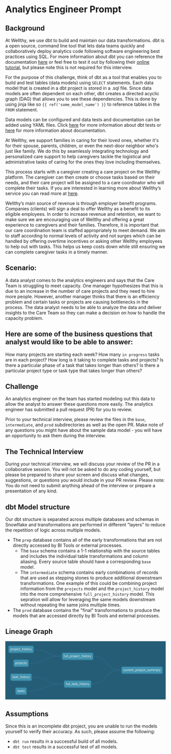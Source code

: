 # Analytics Engineer Prompt

## Background
At Wellthy, we use dbt to build and maintain our data transformations. dbt is a open source, command line tool that lets data teams quickly and collaboratively deploy analytics code following software engineering best practices using SQL. For more information about dbt you can reference the documentation [here](https://docs.getdbt.com/docs/introduction) or feel free to test it out by following their [online tutorial](https://courses.getdbt.com/collections), but please note this is not required for this interview. 

For the purpose of this challenge, think of dbt as a tool that enables you to build and test tables (data models) using `SELECT` statements. Each data model that is created in a dbt project is stored in a .sql file. Since data models are often dependent on each other, dbt creates a directed acyclic graph (DAG) that allows you to see these dependencies. This is done by using jinja like so `{{ ref('some_model_name') }}` to reference tables in the `FROM` statement.

Data models can be configured and data tests and documentation can be added using YAML files. Click [here](https://docs.getdbt.com/docs/building-a-dbt-project/tests) for more information about dbt tests or [here](https://docs.getdbt.com/docs/building-a-dbt-project/documentation) for more information about documentation.

At Wellthy, we support families in caring for their loved ones, whether it's for their spouse,  parents, children, or even the next-door neighbor who's just like family. We do this by seamlessly integrating technology and personalized care support to help caregivers tackle the logistical and administrative tasks of caring for the ones they love including themselves.

This process starts with a caregiver creating a care project on the Wellthy platform. The caregiver can then create or choose tasks based on their needs, and their care project will be assigned to a care coordinator who will complete their tasks. If you are interested in learning more about Wellthy’s service you can read more at [here](https://wellthy.com/).

Wellthy’s main source of revenue is through employer benefit programs. Companies (clients) will sign a deal to offer Wellthy as a benefit to its eligible employees. In order to increase revenue and retention, we want to make sure we are encouraging use of Wellthy and offering a great experience to caregivers and their families. Therefore, it is important that our care coordination team is staffed appropriately to meet demand. We aim to staff according to normal levels of activity and not surges which can be handled by offering overtime incentives or asking other Wellthy employees to help out with tasks. This helps us keep costs down while still ensuring we can complete caregiver tasks in a timely manner. 

## Scenario:
A data analyst comes to the analytics engineers and says that the Care Team is struggling to meet capacity. One manager hypothesizes that this is due to an increase in the number of care projects and they need to hire more people. However, another manager thinks that there is an efficiency problem and certain tasks or projects are causing bottlenecks in the process. The data analyst needs to be able to analyze the data and deliver insights to the Care Team so they can make a decision on how to handle the capacity problem. 

## Here are some of the business questions that analyst would like to be able to answer:
How many projects are starting each week?
How many `in progress` tasks are in each project?
How long is it taking to complete tasks and projects?
Is there a particular phase of a task that takes longer than others?
Is there a particular project type or task type that takes longer than others?

## Challenge
An analytics engineer on the team has started modeling out this data to allow the analyst to answer these questions more easily. The analytics engineer has submitted a pull request (PR) for you to review. 

Prior to your technical interview, please review the files in the `base`, `intermediate`, and `prod` subdirectories as well as the open PR. Make note of any questions you might have about the sample data model - you will have an opportunity to ask them during the interview.

## The Technical Interview
During your technical interview, we will discuss your review of the PR in a collaborative session. You will not be asked to do any coding yourself, but please be prepared to share your screen and discuss what changes, suggestions, or questions you would include in your PR review. Please note: You do not need to submit anything ahead of the interview or prepare a presentation of any kind.

## dbt Model structure
Our dbt structure is separated across multiple databases and schemas in Snowflake and transformations are performed in different "layers" to reduce the repetition of logic across multiple models.
* The `prep` database contains all of the early transformations that are not directly accessed by BI Tools or external processes.
    * The `base` schema contains a 1-1 relationship with the source tables and includes the individual table transformations and column aliasing. Every source table should have a corresponding `base` model.
    * The `intermediate` schema contains early combinations of records that are used as stepping stones to produce additional downstream transformations. One example of this could be combining project information from the `projects` model and the `project_history` model into the more comprehensive `full_project_history` model. This sepration will allow for leveraging the same models downstream without repeating the same joins multiple times.
* The `prod` database contains the "final" transformations to produce the models that are accessed directly by BI Tools and external processes.

## Lineage Graph
![DAG](DAG.png)

## Assumptions
Since this is an incomplete dbt project, you are unable to run the models yourself to verify their accuracy. As such, please assume the following:
* `dbt run` results in a successful build of all models.
* `dbt test` results in a successful test of all models.
